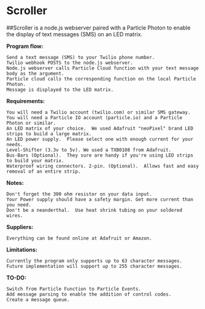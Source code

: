# Scroller
##Scroller is a node.js webserver paired with a Particle Photon to enable the display of text messages (SMS) on an LED matrix.

**Program flow:**
```
Send a text message (SMS) to your Twilio phone number.
Twilio webhook POSTS to the node.js webserver.
Node.js webserver calls Particle Cloud function with your text message body as the argument.
Particle cloud calls the corresponding function on the local Particle Photon.
Message is displayed to the LED matrix.
```

**Requirements:**
```
You will need a Twilio account (twilio.com) or similar SMS gateway.  
You will need a Particle IO account (particle.io) and a Particle Photon or similar.
An LED matrix of your choice.  We used Adafruit "neoPixel" brand LED strips to build a large matrix.
An LED power supply.  Please select one with enough current for your needs.
Level-Shifter (3.3v to 5v). We used a TXB0108 from Adafruit.
Bus-Bars (Optional).  They sure are handy if you're using LED strips to build your matrix.
Waterproof wiring connectors. 2-pin. (Optional).  Allows fast and easy removal of an entire strip. 
```

**Notes:**
```
Don't forget the 300 ohm resistor on your data input.  
Your Power supply should have a safety margin. Get more current than you need.
Don't be a neanderthal.  Use heat shrink tubing on your soldered wires.
```

**Suppliers:**
```
Everything can be found online at Adafruit or Amazon.
```

**Limitations:**
```
Currently the program only supports up to 63 character messages.
Future implementation will support up to 255 character messages.
```

**TO-DO:**
```
Switch from Particle Function to Particle Events.
Add message parsing to enable the addition of control codes.
Create a message queue.
```
